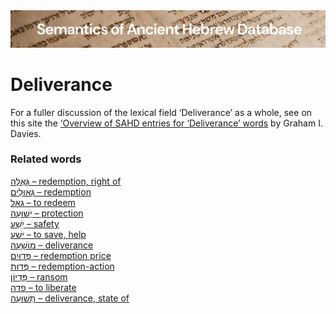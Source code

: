 <html><body><img id="banner" src="../../images/banners/banner.png" alt="banner" /></body></html>

# **Deliverance**

For a fuller discussion of the lexical field ‘Deliverance’ as a whole, see on this site the 
<a href="miscellaneous/overview_deliverance/">‘Overview
of SAHD entries for ‘Deliverance’ words</a> by Graham I. Davies.


### Related words
[גְּאֻלָּה – redemption, right of](../words/g2ullah.md)<br>[גְּאוּלִים – redemption](../words/g2ulim.md)<br>[גאל – to redeem](../words/g-2-l.md)<br>[יְשׁוּעָה – protection](../words/yshu3ah.md)<br>[יֵשַׁע – safety](../words/yesha3.md)<br>[ישׁע – to save, help](../words/y-sh-3.md)<br>[מוֹשָׁעָה – deliverance](../words/mosha3ah.md)<br>[פְּדוּיִם – redemption price](../words/pduyim.md)<br>[פְּדוּת – redemption-action](../words/pduth.md)<br>[פִּדְיוֹן – ransom](../words/pidyon.md)<br>[פדה – to liberate](../words/p-d-h.md)<br>[תְּשׁוּעָה – deliverance, state of](../words/thshu3ah.md)<br>